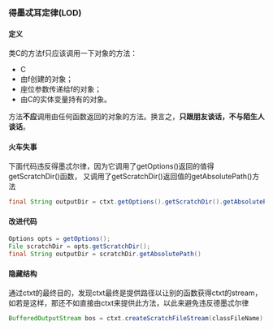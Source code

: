 ### 得墨忒耳定律(LOD)

#### 定义

类C的方法f只应该调用一下对象的方法：

- C
- 由f创建的对象；
- 座位参数传递给f的对象；
- 由C的实体变量持有的对象。

方法**不应**调用由任何函数返回的对象的方法。换言之，**只跟朋友谈话，不与陌生人谈话**。


#### 火车失事

下面代码违反得墨忒尔律，因为它调用了getOptions()返回的值得getScratchDir()函数， 又调用了getScratchDir()返回值的getAbsolutePath()方法

```java
final String outputDir = ctxt.getOptions().getScratchDir().getAbsolutePath()
```
#### 改进代码

```java
Options opts = getOptions();
File scratchDir = opts.getScratchDir();
final String outputDir = scratchDir.getAbsolutePath()
```

#### 隐藏结构

通过ctxt的最终目的，发现ctxt最终是提供路径以让别的函数获得ctxt的stream，如若是这样，那还不如直接由ctxt来提供此方法，以此来避免违反德墨忒尔律

```java
BufferedOutputStream bos = ctxt.createScratchFileStream(classFileName)
```